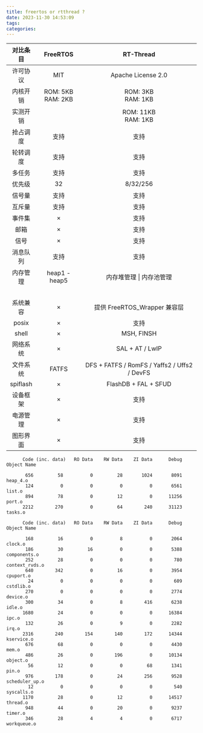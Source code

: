 ```yaml
---
title: freertos or rtthread ?
date: 2023-11-30 14:53:09
tags:
categories:
---
```


| 对比条目 |       FreeRTOS       |                  RT-Thread                   |
| :------: | :------------------: | :------------------------------------------: |
| 许可协议 |         MIT          |              Apache License 2.0              |
| 内核开销 | ROM: 5KB<br>RAM: 2KB |             ROM: 3KB<br>RAM: 1KB             |
| 实测开销 |                      |            ROM: 11KB<br>RAM: 1KB             |
| 抢占调度 |         支持         |                     支持                     |
| 轮转调度 |         支持         |                     支持                     |
|  多任务  |         支持         |                     支持                     |
|  优先级  |          32          |                   8/32/256                   |
|  信号量  |         支持         |                     支持                     |
|  互斥量  |         支持         |                     支持                     |
|  事件集  |          ×           |                     支持                     |
|   邮箱   |          ×           |                     支持                     |
|   信号   |          ×           |                     支持                     |
| 消息队列 |         支持         |                     支持                     |
| 内存管理 |    heap1 - heap5     |           内存堆管理 \| 内存池管理           |
|   <br>   |         <br>         |                     <br>                     |
| 系统兼容 |          ×           |         提供 FreeRTOS_Wrapper 兼容层         |
|  posix   |          ×           |                     支持                     |
|  shell   |          ×           |                  MSH, FINSH                  |
| 网络系统 |          ×           |               SAL + AT / LwIP                |
| 文件系统 |        FATFS         | DFS + FATFS / RomFS / Yaffs2 / Uffs2 / DevFS |
| spiflash |          ×           |             FlashDB + FAL + SFUD             |
| 设备框架 |          ×           |                     支持                     |
| 电源管理 |          ×           |                     支持                     |
| 图形界面 |          ×           |                     支持                     |

<!--more-->

```
      Code (inc. data)   RO Data    RW Data    ZI Data      Debug   Object Name

       656         58          0         28       1024       8091   heap_4.o
       124          0          0          0          0       6561   list.o
       894         78          0         12          0      11256   port.o
      2212        270          0         64        240      31123   tasks.o
```
```
      Code (inc. data)   RO Data    RW Data    ZI Data      Debug   Object Name

       168         16          0          8          0       2064   clock.o
       186         30         16          0          0       5388   components.o
       252         28          0          0          0        780   context_rvds.o
       640        342          0         16          0       3954   cpuport.o
        24          0          0          0          0        609   cstdlib.o
       270          0          0          0          0       2774   device.o
       300         34          0          8        416       6238   idle.o
      1680         24          0          0          0      16384   ipc.o
       132         26          0          9          0       2282   irq.o
      2316        240        154        140        172      14344   kservice.o
       676         68          0          0          0       4430   mem.o
       486         26          0        196          0      10134   object.o
        56         12          0          0         68       1341   pin.o
       976        178          0         24        256       9528   scheduler_up.o
        12          0          0          0          0        540   syscalls.o
      1170         28          0         12          0      14517   thread.o
       948         44          0         20          0       9237   timer.o
       346         28          4          4          0       6717   workqueue.o
```
